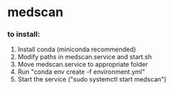 # medscan
### to install:
1. Install conda (miniconda recommended) 
2. Modify paths in medscan.service and start.sh
3. Move medscan.service to appropriate folder
4. Run "conda env create -f environment.yml"
5. Start the service ("sudo systemctl start medscan")

